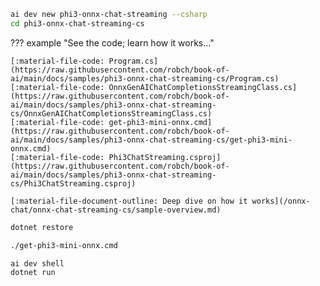 ```bash title="Generate sample code"
ai dev new phi3-onnx-chat-streaming --csharp
cd phi3-onnx-chat-streaming-cs
```

??? example "See the code; learn how it works..."

    [:material-file-code: Program.cs](https://raw.githubusercontent.com/robch/book-of-ai/main/docs/samples/phi3-onnx-chat-streaming-cs/Program.cs)  
    [:material-file-code: OnnxGenAIChatCompletionsStreamingClass.cs](https://raw.githubusercontent.com/robch/book-of-ai/main/docs/samples/phi3-onnx-chat-streaming-cs/OnnxGenAIChatCompletionsStreamingClass.cs)  
    [:material-file-code: get-phi3-mini-onnx.cmd](https://raw.githubusercontent.com/robch/book-of-ai/main/docs/samples/phi3-onnx-chat-streaming-cs/get-phi3-mini-onnx.cmd)  
    [:material-file-code: Phi3ChatStreaming.csproj](https://raw.githubusercontent.com/robch/book-of-ai/main/docs/samples/phi3-onnx-chat-streaming-cs/Phi3ChatStreaming.csproj)  

    [:material-file-document-outline: Deep dive on how it works](/onnx-chat/onnx-chat-streaming-cs/sample-overview.md)  

```bash title="Install dependencies"
dotnet restore
```

```bash title="Get models"
./get-phi3-mini-onnx.cmd
```

```bash title="Run the sample"
ai dev shell
dotnet run
```
